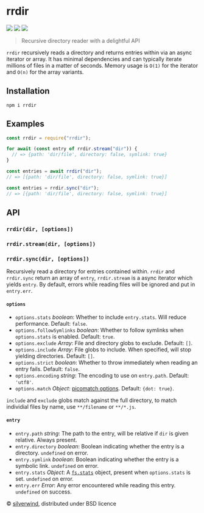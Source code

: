 # rrdir
[![](https://img.shields.io/npm/v/rrdir.svg?style=flat)](https://www.npmjs.org/package/rrdir) [![](https://img.shields.io/npm/dm/rrdir.svg)](https://www.npmjs.org/package/rrdir) [![](https://api.travis-ci.org/silverwind/rrdir.svg?style=flat)](https://travis-ci.org/silverwind/rrdir)

> Recursive directory reader with a delightful API

`rrdir` recursively reads a directory and returns entries within via an async iterator or array. It has minimal dependencies and can typically iterate millions of files in a matter of seconds. Memory usage is `O(1)` for the iterator and `O(n)` for the array variants.

## Installation
```console
npm i rrdir
```

## Examples
```js
const rrdir = require("rrdir");

for await (const entry of rrdir.stream("dir")) {
  // => {path: 'dir/file', directory: false, symlink: true}
}

const entries = await rrdir("dir");
// => [{path: 'dir/file', directory: false, symlink: true}]

const entries = rrdir.sync("dir");
// => [{path: 'dir/file', directory: false, symlink: true}]

```

## API

### `rrdir(dir, [options])`
### `rrdir.stream(dir, [options])`
### `rrdir.sync(dir, [options])`

Recursively read a directory for entries contained within. `rrdir` and `rrdir.sync` return an array of `entry`, `rrdir.stream` is a async iterator which yields `entry`. By default, errors while reading files will be ignored and put in `entry.err`.

#### `options`

- `options.stats` *boolean*: Whether to include `entry.stats`. Will reduce performance. Default: `false`.
- `options.followSymlinks` *boolean*: Whether to follow symlinks when `options.stats` is enabled. Default: `true`.
- `options.exclude` *Array*: File and directory globs to exclude. Default: `[]`.
- `options.include` *Array*: File globs to include. When specified, will stop yielding directories. Default: `[]`.
- `options.strict` *boolean*: Whether to throw immediately when reading an entry fails. Default: `false`.
- `options.encoding` *string*: The encoding to use on `entry.path`. Default: `'utf8'`.
- `options.match` *Object*: [picomatch options](https://github.com/micromatch/picomatch#options). Default: `{dot: true}`.

`include` and `exclude` globs match against the full directory, to match individial files by name, use `**/filename` or `**/*.js`.

#### `entry`

- `entry.path` *string*: The path to the entry, will be relative if `dir` is given relative. Always present.
- `entry.directory` *boolean*: Boolean indicating whether the entry is a directory. `undefined` on error.
- `entry.symlink` *boolean*: Boolean indicating whether the entry is a symbolic link. `undefined` on error.
- `entry.stats` *Object*: A [`fs.stats`](https://nodejs.org/api/fs.html#fs_class_fs_stats) object, present when `options.stats` is set. `undefined` on error.
- `entry.err` *Error*: Any error encountered while reading this entry. `undefined` on success.

© [silverwind](https://github.com/silverwind), distributed under BSD licence
